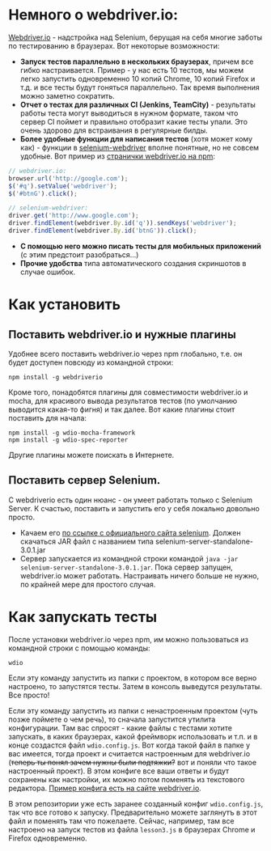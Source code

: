 # Немного о webdriver.io:

[Webdriver.io](http://webdriver.io/) - надстройка над Selenium, берущая на себя многие заботы по тестированию в браузерах. Вот некоторые возможности:

* **Запуск тестов параллельно в нескольких браузерах**, причем все гибко настраивается. Пример - у нас есть 10 тестов, мы можем легко запустить одновременно 10 копий Chrome, 10 копий Firefox и т.д. и все тесты будут гоняться параллельно. Так время выполнения можно заметно сократить.
* **Отчет о тестах для различных CI (Jenkins, TeamCity)** - результаты работы теста могут выводиться в нужном формате, таком что сервер CI поймет и правильно отобразит какие тесты упали. Это очень здорово для встраивания в регулярные билды.
* **Более удобные функции для написания тестов** (хотя может кому как) - функции в [selenium-webdriver](https://www.npmjs.com/package/selenium-webdriver) вполне понятные, но не совсем удобные. Вот пример из [странички webdriver.io на npm](https://www.npmjs.com/package/webdriverio#syntax-example):
```js
// webdriver.io:
browser.url('http://google.com');
$('#q').setValue('webdriver');
$('#btnG').click();

// selenium-webdriver:
driver.get('http://www.google.com');
driver.findElement(webdriver.By.id('q')).sendKeys('webdriver');
driver.findElement(webdriver.By.id('btnG')).click();
```
* **С помощью него можно писать тесты для мобильных приложений** (с этим предстоит разобраться...)
* **Прочие удобства** типа автоматического создания скриншотов в случае ошибок.

# Как установить

## Поставить webdriver.io и нужные плагины
Удобнее всего поставить webdriver.io через npm глобально, т.е. он будет доступен повсюду из командной строки:
```shell
npm install -g webdriverio
```
Кроме того, понадобятся плагины для совместимости webdriver.io и mocha, для красивого вывода результатов тестов (по умолчанию выводится какая-то фигня) и так далее. Вот какие плагины стоит поставить для начала:
```shell
npm install -g wdio-mocha-framework
npm install -g wdio-spec-reporter
```
Другие плагины можете поискать в Интернете.

## Поставить сервер Selenium. 
С webdriverio есть один нюанс - он умеет работать только с Selenium Server. К счастью, поставить и запустить его у себя локально довольно просто.
* Качаем его [по ссылке с официального сайта selenium](http://www.seleniumhq.org/download/). Должен скачаться JAR файл с названием типа selenium-server-standalone-3.0.1.jar
* Сервер запускается из командной строки командой `java -jar selenium-server-standalone-3.0.1.jar`. Пока сервер запущен, webdriver.io может работать. Настраивать ничего больше не нужно, по крайней мере для простого случая.

# Как запускать тесты

После установки webdriver.io через npm, им можно пользоваться из командной строки с помощью команды:
```shell
wdio
```
Если эту команду запустить из папки с проектом, в котором все верно настроено, то запустятся тесты. Затем в консоль выведутся результаты. Все просто!

Если эту команду запустить из папки с ненастроенным проектом (чуть позже поймете о чем речь), то сначала запустится утилита конфигурации. Там вас спросят - какие файлы с тестами хотите запускать, в каких браузерах, какой фреймворк использовать и т.п. и в конце создастся файл `wdio.config.js`. Вот когда такой файл в папке у вас имеется, тогда проект и считается настроенным для webdriver.io (~~теперь ты понял зачем нужны были подтяжки?~~ вот и поняли что такое настроенный проект). В этом конфиге все ваши ответы и будут сохранены как настройки, их можно потом поменять из текстового редактора. [Пример конфига есть на сайте webdriver.io](http://webdriver.io/guide/testrunner/configurationfile.html).

В этом репозитории уже есть заранее созданный конфиг `wdio.config.js`, так что все готово к запуску. Предварительно можете заглянутъ в этот файл и поменять там что пожелаете. Сейчас, например, там все настроено на запуск тестов из файла `lesson3.js` в браузерах Chrome и Firefox одновременно.
